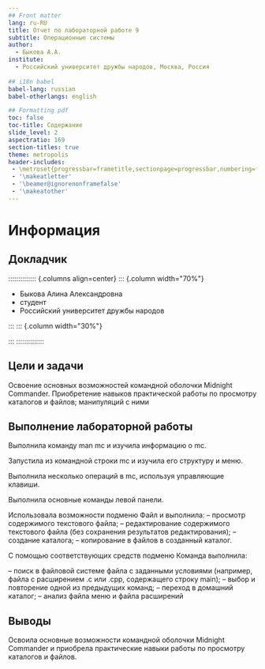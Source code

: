 ```yaml
---
## Front matter
lang: ru-RU
title: Отчет по лабораторной работе 9
subtitle: Операционные системы 
author:
  - Быкова А.А.
institute:
  - Российский университет дружбы народов, Москва, Россия
 
## i18n babel
babel-lang: russian
babel-otherlangs: english

## Formatting pdf
toc: false
toc-title: Содержание
slide_level: 2
aspectratio: 169
section-titles: true
theme: metropolis
header-includes:
 - \metroset{progressbar=frametitle,sectionpage=progressbar,numbering=fraction}
 - '\makeatletter'
 - '\beamer@ignorenonframefalse'
 - '\makeatother'
---
```


# Информация

## Докладчик

:::::::::::::: {.columns align=center}
::: {.column width="70%"}

  * Быкова Алина Александровна 
  * студент
  * Российский университет дружбы народов

:::
::: {.column width="30%"}


:::
::::::::::::::

## Цели и задачи

Освоение основных возможностей командной оболочки Midnight Commander. Приобретение навыков практической работы по просмотру каталогов и файлов; манипуляций с ними

## Выполнение лабораторной работы

Выполнила команду man mc и изучила информацию о mc.

Запустила из командной строки mc и изучила его структуру и меню.

Выполнила несколько операций в mc, используя управляющие клавиши.

Выполнила основные команды левой панели.

Использовала возможности подменю Файл и выполнила:
– просмотр содержимого текстового файла;
– редактирование содержимого текстового файла (без сохранения результатов
редактирования);
– создание каталога;
– копирование в файлов в созданный каталог.

С помощью соответствующих средств подменю Команда выполнила:

– поиск в файловой системе файла с заданными условиями (например, файла
с расширением .c или .cpp, содержащего строку main);
– выбор и повторение одной из предыдущих команд;
– переход в домашний каталог;
– анализ файла меню и файла расширений

## Выводы

Освоила основные возможности командной оболочки Midnight Commander и приобрела практические навыки работы по просмотру каталогов и файлов.
